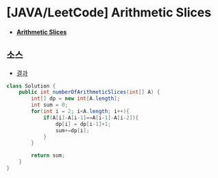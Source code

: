 # [JAVA/LeetCode] Arithmetic Slices

- #### [Arithmetic Slices](https://leetcode.com/explore/item/3644)



## 소스

- [결과](https://leetcode.com/submissions/detail/459685897/?from=explore&item_id=3644)

```java
class Solution {
    public int numberOfArithmeticSlices(int[] A) {
        int[] dp = new int[A.length];
        int sum = 0;
        for(int i = 2; i<A.length; i++){
            if(A[i]-A[i-1]==A[i-1]-A[i-2]){
                dp[i] = dp[i-1]+1;
                sum+=dp[i];
            }
        }

        return sum;
    }
}
```


